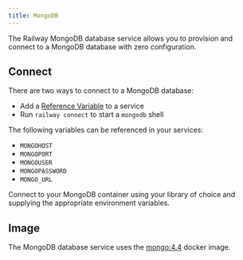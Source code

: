 ```yaml
---
title: MongoDB
---
```


The Railway MongoDB database service allows you to provision and connect to a
MongoDB database with zero configuration.

## Connect

There are two ways to connect to a MongoDB database:

- Add a [Reference Variable](/develop/variables#reference-variables) to a service
- Run `railway connect` to start a `mongodb` shell

The following variables can be referenced in your services:

- `MONGOHOST`
- `MONGOPORT`
- `MONGOUSER`
- `MONGOPASSWORD`
- `MONGO_URL`
 
Connect to your MongoDB container using your library of choice and supplying the
appropriate environment variables.

## Image

The MongoDB database service uses the [mongo:4.4](https://hub.docker.com/_/mongo) docker image.
